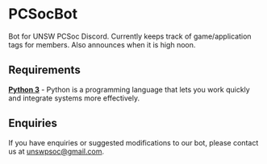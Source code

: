 # PCSocBot
Bot for UNSW PCSoc Discord. Currently keeps track of game/application tags for members. Also announces when it is high noon.

## Requirements

**[Python 3](https://www.python.org/)** - Python is a programming language that lets you work quickly and integrate systems more effectively.

## Enquiries

If you have enquiries or suggested modifications to our bot, please contact us at unswpsoc@gmail.com.

